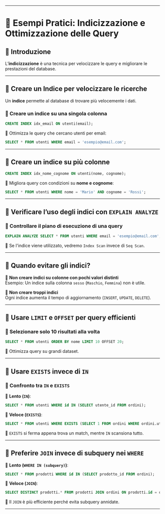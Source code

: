 
---


# 📌 Esempi Pratici: Indicizzazione e Ottimizzazione delle Query

## 🔎 Introduzione
L’**indicizzazione** è una tecnica per velocizzare le query e migliorare le prestazioni del database.

---

## 📌 Creare un Indice per velocizzare le ricerche
Un **indice** permette al database di trovare più velocemente i dati.

### 🎯 Creare un indice su una singola colonna
```sql
CREATE INDEX idx_email ON utenti(email);
````

📌 Ottimizza le query che cercano utenti per email:

```sql
SELECT * FROM utenti WHERE email = 'esempio@email.com';
```

---

## 🎯 Creare un indice su più colonne

```sql
CREATE INDEX idx_nome_cognome ON utenti(nome, cognome);
```

📌 Migliora query con condizioni su **nome e cognome**:

```sql
SELECT * FROM utenti WHERE nome = 'Mario' AND cognome = 'Rossi';
```

---

## 📌 Verificare l’uso degli indici con `EXPLAIN ANALYZE`

### 🎯 Controllare il piano di esecuzione di una query

```sql
EXPLAIN ANALYZE SELECT * FROM utenti WHERE email = 'esempio@email.com';
```

📌 Se l'indice viene utilizzato, vedremo `Index Scan` invece di `Seq Scan`.

---

## 📌 Quando evitare gli indici?

🚫 **Non creare indici su colonne con pochi valori distinti**  
Esempio: Un indice sulla colonna `sesso` (`Maschio`, `Femmina`) non è utile.

🚫 **Non creare troppi indici**  
Ogni indice aumenta il tempo di aggiornamento (`INSERT`, `UPDATE`, `DELETE`).

---

## 📌 Usare `LIMIT` e `OFFSET` per query efficienti

### 🎯 Selezionare solo 10 risultati alla volta

```sql
SELECT * FROM utenti ORDER BY nome LIMIT 10 OFFSET 20;
```

📌 Ottimizza query su grandi dataset.

---

## 📌 Usare `EXISTS` invece di `IN`

### 🎯 Confronto tra `IN` e `EXISTS`

🔹 **Lento (`IN`)**:

```sql
SELECT * FROM utenti WHERE id IN (SELECT utente_id FROM ordini);
```

🔹 **Veloce (`EXISTS`)**:

```sql
SELECT * FROM utenti WHERE EXISTS (SELECT 1 FROM ordini WHERE ordini.utente_id = utenti.id);
```

📌 `EXISTS` si ferma appena trova un match, mentre `IN` scansiona tutto.

---

## 📌 Preferire `JOIN` invece di subquery nei `WHERE`

🔹 **Lento (`WHERE IN (subquery)`)**:

```sql
SELECT * FROM prodotti WHERE id IN (SELECT prodotto_id FROM ordini);
```

🔹 **Veloce (`JOIN`)**:

```sql
SELECT DISTINCT prodotti.* FROM prodotti JOIN ordini ON prodotti.id = ordini.prodotto_id;
```

📌 Il `JOIN` è più efficiente perché evita subquery annidate.

---
